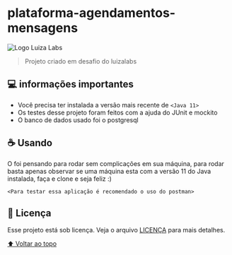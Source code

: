 # plataforma-agendamentos-mensagens

<img src="https://seeklogo.com/images/L/luizalabs-logo-1656CE2B2D-seeklogo.com.png" alt="Logo Luiza Labs">

> Projeto criado em desafio do luizalabs

## 💻 informações importantes

* Você precisa ter instalada a versão mais recente de `<Java 11>`
* Os testes desse projeto foram feitos com a ajuda do JUnit e mockito
* O banco de dados usado foi o postgresql


## ☕ Usando <plataforma-agendamentos-mensagens>

O <plataforma-agendamentos-mensagens> foi pensando para rodar sem complicações em sua máquina, para rodar basta apenas observar se uma máquina 
esta com a versão 11 do Java instalada, faça e clone e seja feliz :) 

```
<Para testar essa aplicação é recomendado o uso do postman>
```


## 📝 Licença

Esse projeto está sob licença. Veja o arquivo [LICENÇA](LICENSE.md) para mais detalhes.

[⬆ Voltar ao topo](#plataforma-agendamentos-mensagens)<br>
